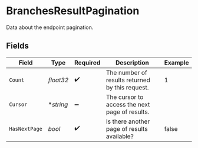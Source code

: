 # BranchesResultPagination

Data about the endpoint pagination.


## Fields

| Field                                           | Type                                            | Required                                        | Description                                     | Example                                         |
| ----------------------------------------------- | ----------------------------------------------- | ----------------------------------------------- | ----------------------------------------------- | ----------------------------------------------- |
| `Count`                                         | *float32*                                       | :heavy_check_mark:                              | The number of results returned by this request. | 1                                               |
| `Cursor`                                        | **string*                                       | :heavy_minus_sign:                              | The cursor to access the next page of results.  |                                                 |
| `HasNextPage`                                   | *bool*                                          | :heavy_check_mark:                              | Is there another page of results available?     | false                                           |